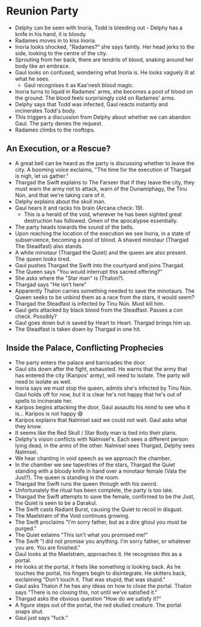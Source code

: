 # Reunion Party

- Delphy can be seen with Inoria, Todd is bleeding out - Delphy has a knife in his hand, it is bloody.
- Radames moves in to kiss Inoria.
- Inoria looks shocked, "Radames?" she says faintly. Her head jerks to the side, looking to the centre of the city.
- Sprouting from her back, there are tendrils of blood, snaking around her body like an embrace.
- Gaul looks on confused, wondering what Inoria is. He looks vaguely ill at what he sees.
  - Gaul recognises it as Kaa'nesh blood magic.
- Inoria turns to liquid in Radames' arms, she becomes a pool of blood on the ground. The blood feels surprisingly cold on Radames' arms.
- Delphy says that Todd was infected, Gaul reacts instantly and incinerates Todd's body.
- This triggers a discussion from Delphy about whether we can abandon Gaul. The party denies the request.
- Radames climbs to the rooftops.

## An Execution, or a Rescue?

- A great bell can be heard as the party is discussing whether to leave the city. A booming voice exclaims, "The time for the execution of Thargad is nigh, let us gather."
- Thargad the Swift explains to The Farseer that if they leave the city, they must warn the army not to attack, warn of the Dunamiphagy, the Tinu Nún, and that we're taking care of it.
- Delphy explains about the skull man.
- Gaul hears it and racks his brain (Arcana check: 19).
  - This is a herald of the void, wherever he has been sighted great destruction has followed. Omen of the apocalypse essentially.
- The party heads towards the sound of the bells.
- Upon reaching the location of the execution we see Inoria, in a state of subservience, becoming a pool of blood. A shaved minotaur (Thargad The Steadfast) also stands.
- A white minotaur (Thargad the Quiet) and the queen are also present. The queen looks tired.
- Gaul pushes Thargad the Swift into the courtyard and joins Thargad.
- The Queen says "You would interrupt this sacred offering?"
- She asks where the "Star man" is (Thalon?).
- Thargad says "He isn't here"
- Apparently Thalon carries something needed to save the minotaurs. The Queen seeks to be unbind them as a race from the stars, it would seem?
- Thargad the Steadfast is infected by Tinu Nún. Must kill him.
- Gaul gets attacked by black blood from the Steadfast. Passes a con check. Possibly?
- Gaul goes down but is saved by Heart to Heart. Thargad brings him up.
- The Steadfast is taken down by Thargad in one hit.

## Inside the Palace, Conflicting Prophecies

- The party enters the palace and barricades the door.
- Gaul sits down after the fight, exhausted. He warns that the army that has entered the city (Karipos' army), will need to isolate. The party will need to isolate as well.
- Inoria says we must stop the queen, admits she's infected by Tinu Nún. Gaul holds off for now, but it is clear he's not happy that he's out of spells to incinerate her.
- Karipos begins attacking the door, Gaul assaults his mind to see who it is... Karipos is not happy :sweat_smile:
- Karipos explains that Nalmisel said we could not wait. Gaul asks what they know.
- It seems like the Red Skull / Star Body man is tied into their plans.
- Delphy's vision conflicts with Nalmisel's. Each sees a different person lying dead, in the arms of the other. Nalmisel sees Thargad, Delphy sees Nalmisel.
- We hear chanting in void speech as we approach the chamber.
- In the chamber we see tapestries of the stars, Thargad the Quiet standing with a bloody knife in hand over a minotaur female (Vala the Just?). The queen is standing in the room.
- Thargad the Swift runs the queen through with his sword.
- Unfortunately the ritual has been complete, the party is too late.
- Thargad the Swift attempts to save the female, confirmed to be the Just, the Quiet is seen to be a Darakul.
- The Swift casts Radiant Burst, causing the Quiet to recoil in disgust.
- The Maelstrøm of the Void continues growing.
- The Swift proclaims "I'm sorry father, but as a dire ghoul you must be purged."
- The Quiet exlaims "This isn't what you promised me!"
- The Swift "I did not promise you anything. I'm sorry father, or whatever you are. You are finished."
- Gaul looks at the Maelstrøm, approaches it. He recognises this as a portal.
- He looks at the portal, it feels like something is looking back. As he touches the portal, his fingers begin to disintegrate. He skitters back, exclaiming "Don't touch it. That was stupid, that was stupid."
- Gaul asks Thalon if he has any ideas on how to close the portal. Thalon says "There is no closing this, not until we've satisfied it."
- Thargad asks the obvious question "How do we satisfy it?"
- A figure steps out of the portal, the red skulled creature. The portal snaps shut.
- Gaul just says "fuck."